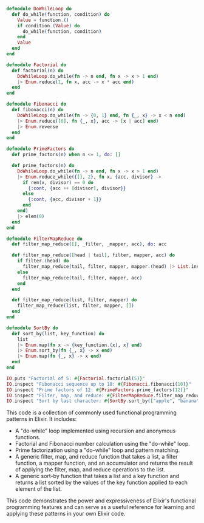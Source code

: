 ```elixir
defmodule DoWhileLoop do
  def do_while(function, condition) do
    Value = function.()
    if condition.(Value) do
      do_while(function, condition)
    end
    Value
  end
end

defmodule Factorial do
  def factorial(n) do
    DoWhileLoop.do_while(fn -> n end, fn x -> x > 1 end)
    |> Enum.reduce(1, fn x, acc -> x * acc end)
  end
end

defmodule Fibonacci do
  def fibonacci(n) do
    DoWhileLoop.do_while(fn -> {0, 1} end, fn {_, x} -> x < n end)
    |> Enum.reduce([0], fn {_, x}, acc -> [x | acc] end)
    |> Enum.reverse
  end
end

defmodule PrimeFactors do
  def prime_factors(n) when n <= 1, do: []

  def prime_factors(n) do
    DoWhileLoop.do_while(fn -> n end, fn x -> x > 1 end)
    |> Enum.reduce_while({[], 2}, fn x, {acc, divisor} ->
      if rem(x, divisor) == 0 do
        {:cont, {acc ++ [divisor], divisor}}
      else
        {:cont, {acc, divisor + 1}}
      end
    end)
    |> elem(0)
  end
end

defmodule FilterMapReduce do
  def filter_map_reduce([], _filter, _mapper, acc), do: acc

  def filter_map_reduce([head | tail], filter, mapper, acc) do
    if filter.(head) do
      filter_map_reduce(tail, filter, mapper, mapper.(head) |> List.insert_at(acc, 0))
    else
      filter_map_reduce(tail, filter, mapper, acc)
    end
  end

  def filter_map_reduce(list, filter, mapper) do
    filter_map_reduce(list, filter, mapper, [])
  end
end

defmodule SortBy do
  def sort_by(list, key_function) do
    list
    |> Enum.map(fn x -> {key_function.(x), x} end)
    |> Enum.sort_by(fn {_, x} -> x end)
    |> Enum.map(fn {_, x} -> x end)
  end
end

IO.puts "Factorial of 5: #{Factorial.factorial(5)}"
IO.inspect "Fibonacci sequence up to 10: #{Fibonacci.fibonacci(10)}"
IO.inspect "Prime factors of 12: #{PrimeFactors.prime_factors(12)}"
IO.inspect "Filter, map, and reduce: #{FilterMapReduce.filter_map_reduce([1, 2, 3, 4, 5], fn x -> x > 2 end, fn x -> x * 2 end)}"
IO.inspect "Sort by last character: #{SortBy.sort_by(["apple", "banana", "cherry"], &String.last/1)}"
```

This code is a collection of commonly used functional programming patterns in Elixir. It includes:

* A "do-while" loop implemented using recursion and anonymous functions.
* Factorial and Fibonacci number calculation using the "do-while" loop.
* Prime factorization using a "do-while" loop and pattern matching.
* A generic filter, map, and reduce function that takes a list, a filter function, a mapper function, and an accumulator and returns the result of applying the filter, map, and reduce operations to the list.
* A generic sort-by function that takes a list and a key function and returns a list sorted by the values of the key function applied to each element of the list.

This code demonstrates the power and expressiveness of Elixir's functional programming features and can serve as a useful reference for learning and applying these patterns in your own Elixir code.